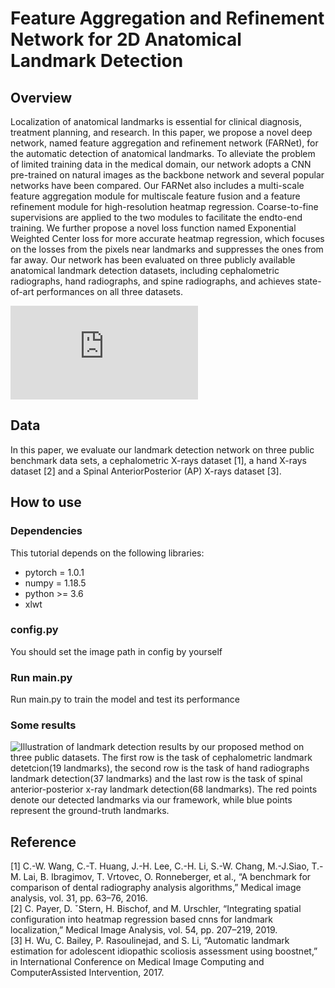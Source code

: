 # Feature Aggregation and Refinement Network for 2D Anatomical Landmark Detection

## Overview
Localization of anatomical landmarks is essential for clinical diagnosis, treatment planning, and research. In this paper, we propose a novel deep network, named feature aggregation and refinement network (FARNet), for the automatic detection of anatomical landmarks. To alleviate the problem of limited training data in the medical domain, our network adopts a CNN pre-trained on natural images as the backbone network and several popular networks have been compared. Our FARNet also includes a multi-scale feature aggregation module for multiscale feature fusion and a feature refinement module for high-resolution heatmap regression. Coarse-to-fine supervisions are applied to the two modules to facilitate the endto-end training. We further propose a novel loss function named Exponential Weighted Center loss for more accurate heatmap regression, which focuses on the losses from the pixels near landmarks and suppresses the ones from far away. Our network has been evaluated on three publicly available anatomical landmark detection datasets, including cephalometric radiographs, hand radiographs, and spine radiographs, and achieves state-of-art performances on all three datasets.

![The architecture of the feature aggregation and refinement network (FARNet). FARNet includes a backbone network
(in the pink dashed box), a multi-scale feature aggregation (MSFA) module (in the blue dashed box) and a feature refinement
(FR) module (in the brown dashed box). We also give the feature level labels {L0, L1, L2, L3, L4, L5} at the left side of the
figure, and all feature maps at the same horizontal level have the same spatial resolution.](https://github.com/JuvenileInWind/Farnet/tree/master/image/FARNet_bold.pdf)

## Data
In this paper, we evaluate our landmark detection network
on three public benchmark data sets, a cephalometric X-rays
dataset [1], a hand X-rays dataset [2] and a Spinal AnteriorPosterior (AP) X-rays dataset [3].
## How to use
### Dependencies
This tutorial depends on the following libraries:
* pytorch = 1.0.1
* numpy = 1.18.5
* python >= 3.6
* xlwt

### config.py
You should set the image path in config by yourself

### Run main.py
Run main.py to train the model and test its performance

### Some results 
![ Illustration of landmark detection results by our proposed method on three public datasets. The first row is the task
of cephalometric landmark detetcion(19 landmarks), the second row is the task of hand radiographs landmark detection(37
landmarks) and the last row is the task of spinal anterior-posterior x-ray landmark detection(68 landmarks). The red points
denote our detected landmarks via our framework, while blue points represent the ground-truth landmarks.](https://github.com/JuvenileInWind/Farnet/tree/master/image/results.png)

## Reference
[1] C.-W. Wang, C.-T. Huang, J.-H. Lee, C.-H. Li, S.-W. Chang, M.-J.Siao, T.-M. Lai, B. Ibragimov, T. Vrtovec, O. Ronneberger, et al., “A benchmark for comparison of dental radiography analysis algorithms,” Medical image analysis, vol. 31, pp. 63–76, 2016.  
[2] C. Payer, D. ˇStern, H. Bischof, and M. Urschler, “Integrating spatial configuration into heatmap regression based cnns for landmark localization,” Medical Image Analysis, vol. 54, pp. 207–219, 2019.  
[3] H. Wu, C. Bailey, P. Rasoulinejad, and S. Li, “Automatic landmark estimation for adolescent idiopathic scoliosis assessment using boostnet,” in International Conference on Medical Image Computing and ComputerAssisted Intervention, 2017.  
